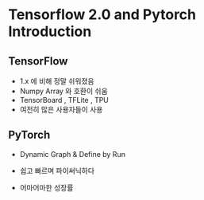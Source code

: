 # Tensorflow 2.0 and Pytorch Introduction

## TensorFlow

- 1.x 에 비해 정말 쉬워졌음
- Numpy Array 와 호환이 쉬움
- TensorBoard , TFLite , TPU
- 여전히 많은 사용자들이 사용

## PyTorch

- Dynamic Graph & Define by Run

- 쉽고 빠르며 파이써닉하다

- 어마어마한 성장률

  